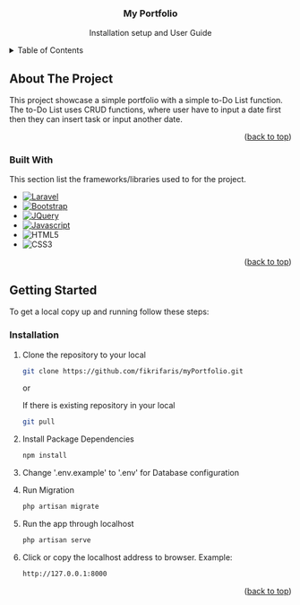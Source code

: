 <div align="center">
<h3 align="center">My Portfolio</h3>

  <p align="center">
    Installation setup and User Guide
  </p>
</div>



<!-- TABLE OF CONTENTS -->
<details>
  <summary>Table of Contents</summary>
  <ol>
    <li>
      <a href="#about-the-project">About The Project</a>
      <ul>
        <li><a href="#built-with">Built With</a></li>
      </ul>
    </li>
    <li>
      <a href="#getting-started">Getting Started</a>
      <ul>
        <li><a href="#installation">Installation</a></li>
      </ul>
    </li>
  </ol>
</details>



<!-- ABOUT THE PROJECT -->
## About The Project

This project showcase a simple portfolio with a simple to-Do List function. The to-Do List uses CRUD functions, where user have to input a date first then they can
insert task or input another date.

<p align="right">(<a href="#readme-top">back to top</a>)</p>



### Built With

This section list the frameworks/libraries used to for the project.
* [![Laravel][Laravel.com]][Laravel-url]
* [![Bootstrap][Bootstrap.com]][Bootstrap-url]
* [![JQuery][JQuery.com]][JQuery-url]
* [![Javascript][Javascript.com]][Javascript-url]
* ![HTML5][HTML5.com]
* ![CSS3][CSS3.com]

<p align="right">(<a href="#readme-top">back to top</a>)</p>



<!-- GETTING STARTED -->
## Getting Started

To get a local copy up and running follow these steps:


### Installation


1. Clone the repository to your local
   ```sh
   git clone https://github.com/fikrifaris/myPortfolio.git
   ```
   
   or
   
   If there is existing repository in your local
   ```sh
   git pull
   ```
   
2. Install Package Dependencies
   ```sh
   npm install
   ```
   
3. Change '.env.example' to '.env' for Database configuration
   
   
4. Run Migration
   ```sh
   php artisan migrate
   ```
5. Run the app through localhost
   ```sh
   php artisan serve
   ```
6. Click or copy the localhost address to browser. Example:
   ```sh
   http://127.0.0.1:8000
   ```

<p align="right">(<a href="#readme-top">back to top</a>)</p>


<!-- MARKDOWN LINKS & IMAGES -->
[product-screenshot]: images/screenshot.png
[Laravel.com]: https://img.shields.io/badge/Laravel-FF2D20?style=for-the-badge&logo=laravel&logoColor=white
[Laravel-url]: https://laravel.com
[Bootstrap.com]: https://img.shields.io/badge/Bootstrap-563D7C?style=for-the-badge&logo=bootstrap&logoColor=white
[Bootstrap-url]: https://getbootstrap.com
[JQuery.com]: https://img.shields.io/badge/jQuery-0769AD?style=for-the-badge&logo=jquery&logoColor=white
[JQuery-url]: https://jquery.com 
[Html5.com]: https://img.shields.io/badge/HTML-239120?style=for-the-badge&logo=html5&logoColor=white
[CSS3.com]: https://img.shields.io/badge/CSS-239120?&style=for-the-badge&logo=css3&logoColor=white
[Javascript.com]: https://img.shields.io/badge/JavaScript-F7DF1E?style=for-the-badge&logo=javascript&logoColor=black
[Javascript-url]: https://www.javascript.com/
